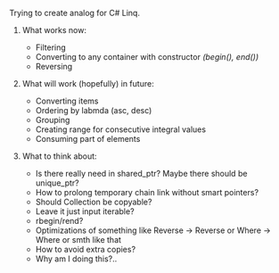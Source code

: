 Trying to create analog for C# Linq.

1. What works now:
   - Filtering
   - Converting to any container with constructor *(begin(), end())*
   - Reversing

2. What will work (hopefully) in future:
   - Converting items
   - Ordering by labmda (asc, desc)
   - Grouping
   - Creating range for consecutive integral values
   - Consuming part of elements

3. What to think about:
   - Is there really need in shared_ptr? Maybe there should be unique_ptr?
   - How to prolong temporary chain link without smart pointers?
   - Should Collection be copyable?
   - Leave it just input iterable?
   - rbegin/rend?
   - Optimizations of something like Reverse -> Reverse or Where -> Where or smth like that
   - How to avoid extra copies?
   - Why am I doing this?..
